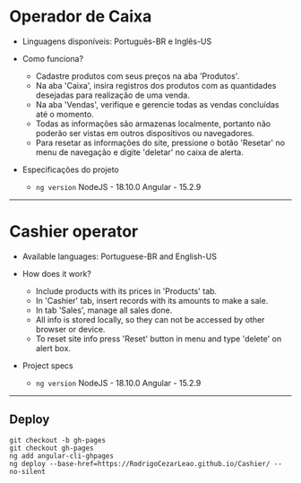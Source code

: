 # Operador de Caixa

- Linguagens disponíveis: Português-BR e Inglês-US

- Como funciona?
    - Cadastre produtos com seus preços na aba 'Produtos'.
    - Na aba 'Caixa', insira registros dos produtos com as quantidades desejadas para realização de uma venda.
    - Na aba 'Vendas', verifique e gerencie todas as vendas concluídas até o momento.
    - Todas as informações são armazenas localmente, portanto não poderão ser vistas em outros dispositivos ou navegadores.
    - Para resetar as informações do site, pressione o botão 'Resetar' no menu de navegação e digite 'deletar' no caixa de alerta.

- Especificações do projeto

    - ```ng version```
NodeJS - 18.10.0
Angular - 15.2.9


---

# Cashier operator

- Available languages: Portuguese-BR and English-US

- How does it work?
    - Include products with its prices in 'Products' tab.
    - In 'Cashier' tab, insert records with its amounts to make a sale.    
    - In tab 'Sales', manage all sales done.
    - All info is stored locally, so they can not be accessed by other browser or device.    
    - To reset site info press 'Reset' button in menu and type 'delete' on alert box.    

- Project specs

    - ```ng version```
NodeJS - 18.10.0
Angular - 15.2.9



---
  
## Deploy

```
git checkout -b gh-pages
git checkout gh-pages
ng add angular-cli-ghpages
ng deploy --base-href=https://RodrigoCezarLeao.github.io/Cashier/ --no-silent
```


